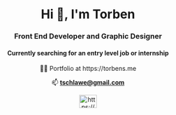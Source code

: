 <h1 align="center">Hi 👋, I'm Torben</h1>
<h3 align="center">Front End Developer and Graphic Designer</h3>
<h4 align="center">Currently searching for an entry level job or internship </h4>
<div align="center">
👨‍💻 Portfolio at https://torbens.me

📫  **tschlawe@gmail.com**

 </div>
<p align="center">
<a href="https://linkedin.com/in/https://www.linkedin.com/in/torben-schlawe-b27b9278/" target="blank"><img align="center" src="https://raw.githubusercontent.com/rahuldkjain/github-profile-readme-generator/master/src/images/icons/Social/linked-in-alt.svg" alt="https://www.linkedin.com/in/torben-schlawe-b27b9278/" height="30" width="40" /></a>
</p>
